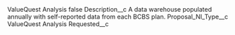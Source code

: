 <?xml version="1.0" encoding="UTF-8"?>
<CustomMetadata xmlns="http://soap.sforce.com/2006/04/metadata" xmlns:xsi="http://www.w3.org/2001/XMLSchema-instance" xmlns:xsd="http://www.w3.org/2001/XMLSchema">
    <label>ValueQuest Analysis</label>
    <protected>false</protected>
    <values>
        <field>Description__c</field>
        <value xsi:type="xsd:string">A data warehouse populated annually with self-reported data from each BCBS plan.</value>
    </values>
    <values>
        <field>Proposal_NI_Type__c</field>
        <value xsi:type="xsd:string">ValueQuest Analysis</value>
    </values>
    <values>
        <field>Requested__c</field>
        <value xsi:nil="true"/>
    </values>
</CustomMetadata>
